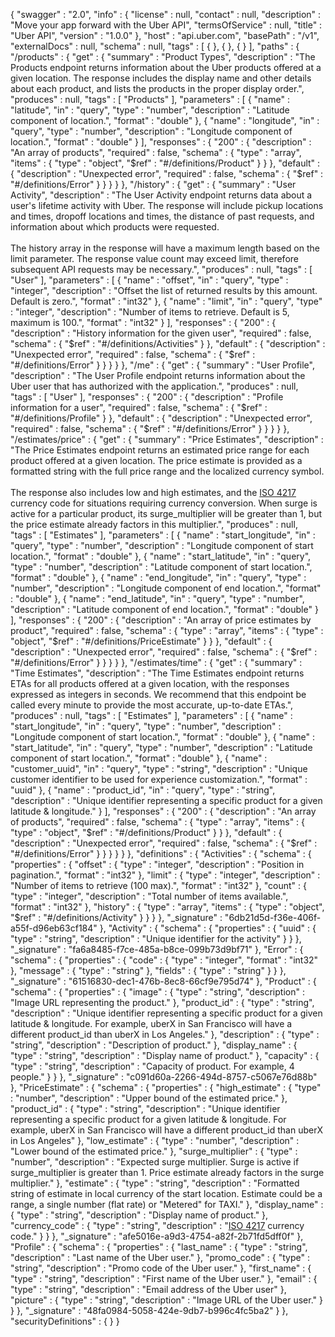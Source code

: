 {
  "swagger" : "2.0",
  "info" : {
    "license" : null,
    "contact" : null,
    "description" : "Move your app forward with the Uber API",
    "termsOfService" : null,
    "title" : "Uber API",
    "version" : "1.0.0"
  },
  "host" : "api.uber.com",
  "basePath" : "/v1",
  "externalDocs" : null,
  "schema" : null,
  "tags" : [ { }, { }, { } ],
  "paths" : {
    "/products" : {
      "get" : {
        "summary" : "Product Types",
        "description" : "The Products endpoint returns information about the Uber products offered at a given location. The response includes the display name and other details about each product, and lists the products in the proper display order.",
        "produces" : null,
        "tags" : [ "Products" ],
        "parameters" : [ {
          "name" : "latitude",
          "in" : "query",
          "type" : "number",
          "description" : "Latitude component of location.",
          "format" : "double"
        }, {
          "name" : "longitude",
          "in" : "query",
          "type" : "number",
          "description" : "Longitude component of location.",
          "format" : "double"
        } ],
        "responses" : {
          "200" : {
            "description" : "An array of products",
            "required" : false,
            "schema" : {
              "type" : "array",
              "items" : {
                "type" : "object",
                "$ref" : "#/definitions/Product"
              }
            }
          },
          "default" : {
            "description" : "Unexpected error",
            "required" : false,
            "schema" : {
              "$ref" : "#/definitions/Error"
            }
          }
        }
      }
    },
    "/history" : {
      "get" : {
        "summary" : "User Activity",
        "description" : "The User Activity endpoint returns data about a user's lifetime activity with Uber. The response will include pickup locations and times, dropoff locations and times, the distance of past requests, and information about which products were requested.<br><br>The history array in the response will have a maximum length based on the limit parameter. The response value count may exceed limit, therefore subsequent API requests may be necessary.",
        "produces" : null,
        "tags" : [ "User" ],
        "parameters" : [ {
          "name" : "offset",
          "in" : "query",
          "type" : "integer",
          "description" : "Offset the list of returned results by this amount. Default is zero.",
          "format" : "int32"
        }, {
          "name" : "limit",
          "in" : "query",
          "type" : "integer",
          "description" : "Number of items to retrieve. Default is 5, maximum is 100.",
          "format" : "int32"
        } ],
        "responses" : {
          "200" : {
            "description" : "History information for the given user",
            "required" : false,
            "schema" : {
              "$ref" : "#/definitions/Activities"
            }
          },
          "default" : {
            "description" : "Unexpected error",
            "required" : false,
            "schema" : {
              "$ref" : "#/definitions/Error"
            }
          }
        }
      }
    },
    "/me" : {
      "get" : {
        "summary" : "User Profile",
        "description" : "The User Profile endpoint returns information about the Uber user that has authorized with the application.",
        "produces" : null,
        "tags" : [ "User" ],
        "responses" : {
          "200" : {
            "description" : "Profile information for a user",
            "required" : false,
            "schema" : {
              "$ref" : "#/definitions/Profile"
            }
          },
          "default" : {
            "description" : "Unexpected error",
            "required" : false,
            "schema" : {
              "$ref" : "#/definitions/Error"
            }
          }
        }
      }
    },
    "/estimates/price" : {
      "get" : {
        "summary" : "Price Estimates",
        "description" : "The Price Estimates endpoint returns an estimated price range for each product offered at a given location. The price estimate is provided as a formatted string with the full price range and the localized currency symbol.<br><br>The response also includes low and high estimates, and the [ISO 4217](http://en.wikipedia.org/wiki/ISO_4217) currency code for situations requiring currency conversion. When surge is active for a particular product, its surge_multiplier will be greater than 1, but the price estimate already factors in this multiplier.",
        "produces" : null,
        "tags" : [ "Estimates" ],
        "parameters" : [ {
          "name" : "start_longitude",
          "in" : "query",
          "type" : "number",
          "description" : "Longitude component of start location.",
          "format" : "double"
        }, {
          "name" : "start_latitude",
          "in" : "query",
          "type" : "number",
          "description" : "Latitude component of start location.",
          "format" : "double"
        }, {
          "name" : "end_longitude",
          "in" : "query",
          "type" : "number",
          "description" : "Longitude component of end location.",
          "format" : "double"
        }, {
          "name" : "end_latitude",
          "in" : "query",
          "type" : "number",
          "description" : "Latitude component of end location.",
          "format" : "double"
        } ],
        "responses" : {
          "200" : {
            "description" : "An array of price estimates by product",
            "required" : false,
            "schema" : {
              "type" : "array",
              "items" : {
                "type" : "object",
                "$ref" : "#/definitions/PriceEstimate"
              }
            }
          },
          "default" : {
            "description" : "Unexpected error",
            "required" : false,
            "schema" : {
              "$ref" : "#/definitions/Error"
            }
          }
        }
      }
    },
    "/estimates/time" : {
      "get" : {
        "summary" : "Time Estimates",
        "description" : "The Time Estimates endpoint returns ETAs for all products offered at a given location, with the responses expressed as integers in seconds. We recommend that this endpoint be called every minute to provide the most accurate, up-to-date ETAs.",
        "produces" : null,
        "tags" : [ "Estimates" ],
        "parameters" : [ {
          "name" : "start_longitude",
          "in" : "query",
          "type" : "number",
          "description" : "Longitude component of start location.",
          "format" : "double"
        }, {
          "name" : "start_latitude",
          "in" : "query",
          "type" : "number",
          "description" : "Latitude component of start location.",
          "format" : "double"
        }, {
          "name" : "customer_uuid",
          "in" : "query",
          "type" : "string",
          "description" : "Unique customer identifier to be used for experience customization.",
          "format" : "uuid"
        }, {
          "name" : "product_id",
          "in" : "query",
          "type" : "string",
          "description" : "Unique identifier representing a specific product for a given latitude & longitude."
        } ],
        "responses" : {
          "200" : {
            "description" : "An array of products",
            "required" : false,
            "schema" : {
              "type" : "array",
              "items" : {
                "type" : "object",
                "$ref" : "#/definitions/Product"
              }
            }
          },
          "default" : {
            "description" : "Unexpected error",
            "required" : false,
            "schema" : {
              "$ref" : "#/definitions/Error"
            }
          }
        }
      }
    }
  },
  "definitions" : {
    "Activities" : {
      "schema" : {
        "properties" : {
          "offset" : {
            "type" : "integer",
            "description" : "Position in pagination.",
            "format" : "int32"
          },
          "limit" : {
            "type" : "integer",
            "description" : "Number of items to retrieve (100 max).",
            "format" : "int32"
          },
          "count" : {
            "type" : "integer",
            "description" : "Total number of items available.",
            "format" : "int32"
          },
          "history" : {
            "type" : "array",
            "items" : {
              "type" : "object",
              "$ref" : "#/definitions/Activity"
            }
          }
        }
      },
      "_signature" : "6db21d5d-f36e-406f-a55f-d96eb63cf184"
    },
    "Activity" : {
      "schema" : {
        "properties" : {
          "uuid" : {
            "type" : "string",
            "description" : "Unique identifier for the activity"
          }
        }
      },
      "_signature" : "fa6a8485-f7ce-485a-b8ce-099b73d9bf71"
    },
    "Error" : {
      "schema" : {
        "properties" : {
          "code" : {
            "type" : "integer",
            "format" : "int32"
          },
          "message" : {
            "type" : "string"
          },
          "fields" : {
            "type" : "string"
          }
        }
      },
      "_signature" : "61516830-dec1-476b-8ec8-66cf9e795d74"
    },
    "Product" : {
      "schema" : {
        "properties" : {
          "image" : {
            "type" : "string",
            "description" : "Image URL representing the product."
          },
          "product_id" : {
            "type" : "string",
            "description" : "Unique identifier representing a specific product for a given latitude & longitude. For example, uberX in San Francisco will have a different product_id than uberX in Los Angeles."
          },
          "description" : {
            "type" : "string",
            "description" : "Description of product."
          },
          "display_name" : {
            "type" : "string",
            "description" : "Display name of product."
          },
          "capacity" : {
            "type" : "string",
            "description" : "Capacity of product. For example, 4 people."
          }
        }
      },
      "_signature" : "c091d60a-2266-494d-8757-c5067e76d88b"
    },
    "PriceEstimate" : {
      "schema" : {
        "properties" : {
          "high_estimate" : {
            "type" : "number",
            "description" : "Upper bound of the estimated price."
          },
          "product_id" : {
            "type" : "string",
            "description" : "Unique identifier representing a specific product for a given latitude & longitude. For example, uberX in San Francisco will have a different product_id than uberX in Los Angeles"
          },
          "low_estimate" : {
            "type" : "number",
            "description" : "Lower bound of the estimated price."
          },
          "surge_multiplier" : {
            "type" : "number",
            "description" : "Expected surge multiplier. Surge is active if surge_multiplier is greater than 1. Price estimate already factors in the surge multiplier."
          },
          "estimate" : {
            "type" : "string",
            "description" : "Formatted string of estimate in local currency of the start location. Estimate could be a range, a single number (flat rate) or \"Metered\" for TAXI."
          },
          "display_name" : {
            "type" : "string",
            "description" : "Display name of product."
          },
          "currency_code" : {
            "type" : "string",
            "description" : "[ISO 4217](http://en.wikipedia.org/wiki/ISO_4217) currency code."
          }
        }
      },
      "_signature" : "afe5016e-a9d3-4754-a82f-2b71fd5dff0f"
    },
    "Profile" : {
      "schema" : {
        "properties" : {
          "last_name" : {
            "type" : "string",
            "description" : "Last name of the Uber user."
          },
          "promo_code" : {
            "type" : "string",
            "description" : "Promo code of the Uber user."
          },
          "first_name" : {
            "type" : "string",
            "description" : "First name of the Uber user."
          },
          "email" : {
            "type" : "string",
            "description" : "Email address of the Uber user"
          },
          "picture" : {
            "type" : "string",
            "description" : "Image URL of the Uber user."
          }
        }
      },
      "_signature" : "48fa0984-5058-424e-9db7-b996c4fc5ba2"
    }
  },
  "securityDefinitions" : { }
}
